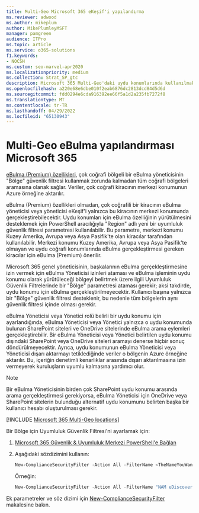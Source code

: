 ```yaml
---
title: Multi-Geo Microsoft 365 eKeşif'i yapılandırma
ms.reviewer: adwood
ms.author: mikeplum
author: MikePlumleyMSFT
manager: pamgreen
audience: ITPro
ms.topic: article
ms.service: o365-solutions
f1.keywords:
- NOCSH
ms.custom: seo-marvel-apr2020
ms.localizationpriority: medium
ms.collection: Strat_SP_gtc
description: Microsoft 365 Multi-Geo'daki uydu konumlarında kullanılmak üzere eBulma'nın yapılandırılması için Region parametresini kullanmayı öğrenin.
ms.openlocfilehash: a220e68e6dbe010f2eab6876dc2813dcd84d5d6d
ms.sourcegitcommit: fdd0294e6cda916392ee66f5a1d2a235fb7272f8
ms.translationtype: MT
ms.contentlocale: tr-TR
ms.lasthandoff: 04/29/2022
ms.locfileid: "65130943"
---
```

# <a name="microsoft-365-multi-geo-ediscovery-configuration"></a>Multi-Geo eBulma yapılandırması Microsoft 365

[eBulma (Premium) özellikleri](../compliance/overview-ediscovery-20.md), çok coğrafi bölgeli bir eBulma yöneticisinin "Bölge" güvenlik filtresi kullanmak zorunda kalmadan tüm coğrafi bölgeleri aramasına olanak sağlar. Veriler, çok coğrafi kiracının merkezi konumunun Azure örneğine aktarılır.

eBulma (Premium) özellikleri olmadan, çok coğrafili bir kiracının eBulma yöneticisi veya yöneticisi eKeşif'i yalnızca bu kiracının merkezi konumunda gerçekleştirebilecektir. Uydu konumları için eBulma özelliğinin yürütülmesini desteklemek için PowerShell aracılığıyla "Region" adlı yeni bir uyumluluk güvenlik filtresi parametresi kullanılabilir. Bu parametre, merkezi konumu Kuzey Amerika, Avrupa veya Asya Pasifik'te olan kiracılar tarafından kullanılabilir. Merkezi konumu Kuzey Amerika, Avrupa veya Asya Pasifik'te olmayan ve uydu coğrafi konumlarında eBulma gerçekleştirmesi gereken kiracılar için eBulma (Premium) önerilir.

Microsoft 365 genel yöneticisinin, başkalarının eBulma gerçekleştirmesine izin vermek için eBulma Yöneticisi izinleri ataması ve eBulma işleminin uydu konumu olarak yürütüleceği bölgeyi belirtmek üzere ilgili Uyumluluk Güvenlik Filtrelerinde bir "Bölge" parametresi ataması gerekir; aksi takdirde, uydu konumu için eBulma gerçekleştirilmeyecektir. Kullanıcı başına yalnızca bir "Bölge" güvenlik filtresi desteklenir, bu nedenle tüm bölgelerin aynı güvenlik filtresi içinde olması gerekir.

eBulma Yöneticisi veya Yönetici rolü belirli bir uydu konumu için ayarlandığında, eBulma Yöneticisi veya Yönetici yalnızca o uydu konumunda bulunan SharePoint siteleri ve OneDrive sitelerinde eBulma arama eylemleri gerçekleştirebilir. Bir eBulma Yöneticisi veya Yönetici belirtilen uydu konumu dışındaki SharePoint veya OneDrive siteleri aramayı denerse hiçbir sonuç döndürülmeyecektir. Ayrıca, uydu konumunun eBulma Yöneticisi veya Yöneticisi dışarı aktarmayı tetiklediğinde veriler o bölgenin Azure örneğine aktarılır. Bu, içeriğin denetimli kenarlıklar arasında dışarı aktarılmasına izin vermeyerek kuruluşların uyumlu kalmasına yardımcı olur.

> [!NOTE]
> Bir eBulma Yöneticisinin birden çok SharePoint uydu konumu arasında arama gerçekleştirmesi gerekiyorsa, eBulma Yöneticisi için OneDrive veya SharePoint sitelerin bulunduğu alternatif uydu konumunu belirten başka bir kullanıcı hesabı oluşturulması gerekir.

[!INCLUDE [Microsoft 365 Multi-Geo locations](../includes/microsoft-365-multi-geo-locations.md)]

Bir Bölge için Uyumluluk Güvenlik Filtresi'ni ayarlamak için:

1. [Microsoft 365 Güvenlik & Uyumluluk Merkezi PowerShell'e Bağlan](/powershell/exchange/connect-to-scc-powershell)

2. Aşağıdaki sözdizimini kullanın:

   ```powershell
   New-ComplianceSecurityFilter -Action All -FilterName <TheNameYouWantToAssign> -Region <RegionValue> -Users <UserPrincipalName>
   ```

   Örneğin:

   ```powershell
   New-ComplianceSecurityFilter -Action All -FilterName "NAM eDiscovery Managers" -Region NAM -Users adwood@contoso.onmicrosoft.com
   ```

Ek parametreler ve söz dizimi için [New-ComplianceSecurityFilter](/powershell/module/exchange/new-compliancesecurityfilter) makalesine bakın.
